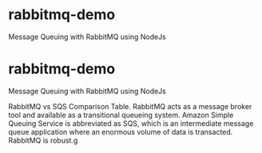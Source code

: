 # rabbitmq-demo
Message Queuing with RabbitMQ using NodeJs

# rabbitmq-demo
Message Queuing with RabbitMQ using NodeJs

RabbitMQ vs SQS Comparison Table. RabbitMQ acts as a message broker tool and available as a transitional queueing system. Amazon Simple Queuing Service is abbreviated as SQS, which is an intermediate message queue application where an enormous volume of data is transacted. RabbitMQ is robust.g
